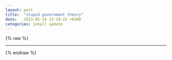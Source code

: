 ```yaml
---
layout: post
title:  "stupid government theory"
date:   2023-05-16 13:19:15 +0300
categories: jekyll update
---
```


{% raw %}



<!-- Add the excerpt separator to your post content -->
---


{% endraw %}







